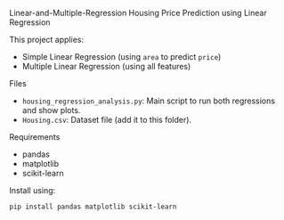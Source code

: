 Linear-and-Multiple-Regression
Housing Price Prediction using Linear Regression

This project applies:
- Simple Linear Regression (using `area` to predict `price`)
- Multiple Linear Regression (using all features)

Files

- `housing_regression_analysis.py`: Main script to run both regressions and show plots.
- `Housing.csv`: Dataset file (add it to this folder).

Requirements

- pandas
- matplotlib
- scikit-learn

Install using:

```bash
pip install pandas matplotlib scikit-learn
